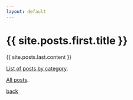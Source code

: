 ```yaml
---
layout: default
---
```


<h1>{{ site.posts.first.title }}</h1>
{{ site.posts.last.content }}

[List of posts by category](./categories.html).

[All posts](./blog.html).

[back](./)
